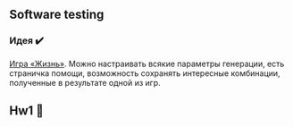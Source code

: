 ## Software testing
### Идея :heavy_check_mark:
[Игра «Жизнь»](https://en.wikipedia.org/wiki/Conway%27s_Game_of_Life). 
Можно настраивать всякие параметры генерации, есть страничка помощи, возможность сохранять 
интересные комбинации, полученные в результате одной из игр.

## Hw1 :construction: 

